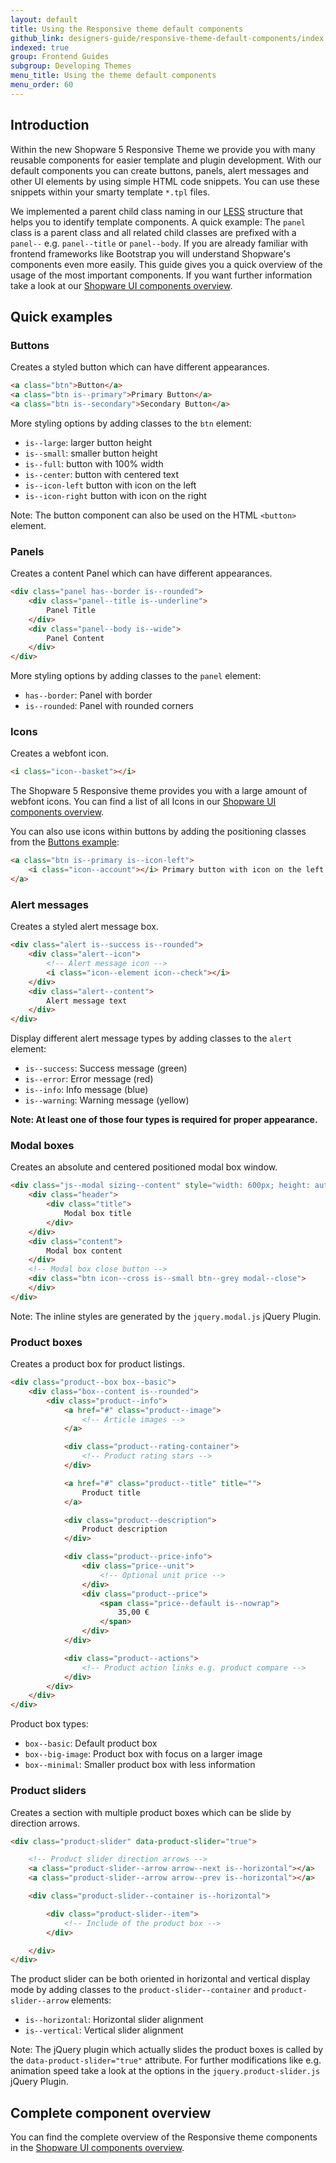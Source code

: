 ```yaml
---
layout: default
title: Using the Responsive theme default components
github_link: designers-guide/responsive-theme-default-components/index.md
indexed: true
group: Frontend Guides
subgroup: Developing Themes
menu_title: Using the theme default components
menu_order: 60
---
```


## Introduction
Within the new Shopware 5 Responsive Theme we provide you with many reusable components for easier template and plugin development. With our default components you can create buttons, panels, alert messages and other UI elements by using simple HTML code snippets. You can use these snippets within your smarty template `*.tpl` files.

We implemented a parent child class naming in our [LESS](../less) structure that helps you to identify template components. A quick example: The `panel` class is a parent class and all related child classes are prefixed with a `panel--` e.g. `panel--title` or `panel--body`. If you are already familiar with frontend frameworks like Bootstrap you will understand Shopware's components even more easily. This guide gives you a quick overview of the usage of the most important components. If you want further information take a look at our [Shopware UI components overview](https://developers.shopware.com/styletile/).

## Quick examples

### Buttons
Creates a styled button which can have different appearances.

```html
<a class="btn">Button</a>
<a class="btn is--primary">Primary Button</a>
<a class="btn is--secondary">Secondary Button</a>
```

More styling options by adding classes to the `btn` element:

- `is--large`: larger button height
- `is--small`: smaller button height
- `is--full`: button with 100% width
- `is--center`: button with centered text
- `is--icon-left` button with icon on the left
- `is--icon-right` button with icon on the right

Note: The button component can also be used on the HTML `<button>` element.

### Panels
Creates a content Panel which can have different appearances.

```html
<div class="panel has--border is--rounded">
    <div class="panel--title is--underline">
        Panel Title
    </div>
    <div class="panel--body is--wide">
        Panel Content
    </div>
</div>
```

More styling options by adding classes to the `panel` element:

- `has--border`: Panel with border
- `is--rounded`: Panel with rounded corners

### Icons
Creates a webfont icon.

```html
<i class="icon--basket"></i>
```

The Shopware 5 Responsive theme provides you with a large amount of webfont icons. You can find a list of all Icons in our [Shopware UI components overview](https://developers.shopware.com/styletile/components.html#icon-set).

You can also use icons within buttons by adding the positioning classes from the [Buttons example](#buttons):

```html
<a class="btn is--primary is--icon-left">
    <i class="icon--account"></i> Primary button with icon on the left
</a>
```

### Alert messages
Creates a styled alert message box.

```html
<div class="alert is--success is--rounded">
    <div class="alert--icon">
        <!-- Alert message icon -->
        <i class="icon--element icon--check"></i>
    </div>
    <div class="alert--content">
        Alert message text
    </div>
</div>
```

Display different alert message types by adding classes to the `alert` element:

- `is--success`: Success message (green)
- `is--error`: Error message (red)
- `is--info`: Info message (blue)
- `is--warning`: Warning message (yellow)

**Note: At least one of those four types is required for proper appearance.**

### Modal boxes
Creates an absolute and centered positioned modal box window.

```html
<div class="js--modal sizing--content" style="width: 600px; height: auto; display: block; opacity: 1;">
    <div class="header">
        <div class="title">
            Modal box title
        </div>
    </div>
    <div class="content">
        Modal box content
    </div>
    <!-- Modal box close button -->
    <div class="btn icon--cross is--small btn--grey modal--close">
    </div>
</div>
```

Note: The inline styles are generated by the `jquery.modal.js` jQuery Plugin.

### Product boxes

Creates a product box for product listings.

```html
<div class="product--box box--basic">
    <div class="box--content is--rounded">
        <div class="product--info">
            <a href="#" class="product--image">
                <!-- Article images -->
            </a>

            <div class="product--rating-container">
                <!-- Product rating stars -->
            </div>

            <a href="#" class="product--title" title="">
                Product title
            </a>

            <div class="product--description">
                Product description
            </div>

            <div class="product--price-info">
                <div class="price--unit">
                    <!-- Optional unit price -->
                </div>
                <div class="product--price">
                    <span class="price--default is--nowrap">
                        35,00 €
                    </span>
                </div>
            </div>

            <div class="product--actions">
                <!-- Product action links e.g. product compare -->
            </div>
        </div>
    </div>
</div>
```

Product box types:

- `box--basic`: Default product box
- `box--big-image`: Product box with focus on a larger image
- `box--minimal`: Smaller product box with less information

### Product sliders
Creates a section with multiple product boxes which can be slide by direction arrows.

```html
<div class="product-slider" data-product-slider="true">

    <!-- Product slider direction arrows -->
    <a class="product-slider--arrow arrow--next is--horizontal"></a>
    <a class="product-slider--arrow arrow--prev is--horizontal"></a>

    <div class="product-slider--container is--horizontal">

        <div class="product-slider--item">
            <!-- Include of the product box -->
        </div>

    </div>
</div>
```

The product slider can be both oriented in horizontal and vertical display mode by adding classes to the `product-slider--container` and `product-slider--arrow` elements:

- `is--horizontal`: Horizontal slider alignment
- `is--vertical`: Vertical slider alignment

Note: The jQuery plugin which actually slides the product boxes is called by the `data-product-slider="true"` attribute. For further modifications like e.g. animation speed take a look at the options in the `jquery.product-slider.js` jQuery Plugin.

## Complete component overview
You can find the complete overview of the Responsive theme components in the [Shopware UI components overview](https://developers.shopware.com/styletile/).
